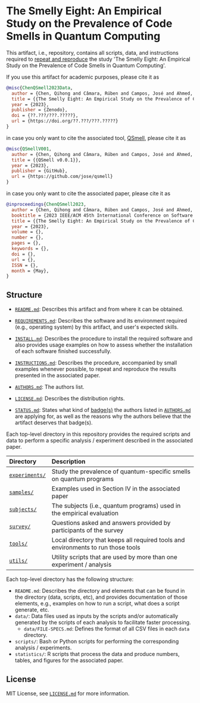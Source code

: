 # The Smelly Eight: An Empirical Study on the Prevalence of Code Smells in Quantum Computing

This artifact, i.e., repository, contains all scripts, data, and instructions required to [repeat and reproduce](https://www.acm.org/publications/policies/artifact-review-and-badging-current) the study 'The Smelly Eight: An Empirical Study on the Prevalence of Code Smells in Quantum Computing'.

If you use this artifact for academic purposes, please cite it as

```Bibtex
@misc{ChenQSmell2023Data,
  author = {Chen, Qihong and Câmara, Rúben and Campos, José and Ahmed, Iftekhar},
  title = {{The Smelly Eight: An Empirical Study on the Prevalence of Code Smells in Quantum Computing -- Data repository v0.0.1}},
  year = {2023},
  publisher = {Zenodo},
  doi = {??.???/???.?????},
  url = {https://doi.org/??.???/???.?????}
}
```

in case you only want to cite the associated tool, [QSmell](https://github.com/jose/qsmell), please cite it as

```Bibtex
@misc{QSmellV001,
  author = {Chen, Qihong and Câmara, Rúben and Campos, José and Ahmed, Iftekhar},
  title = {{QSmell v0.0.1}},
  year = {2023},
  publisher = {GitHub},
  url = {https://github.com/jose/qsmell}
}
```

in case you only want to cite the associated paper, please cite it as

```Bibtex
@inproceedings{ChenQSmell2023,
  author = {Chen, Qihong and Câmara, Rúben and Campos, José and Ahmed, Iftekhar},
  booktitle = {2023 IEEE/ACM 45th International Conference on Software Engineering (ICSE)},
  title = {{The Smelly Eight: An Empirical Study on the Prevalence of Code Smells in Quantum Computing}},
  year = {2023},
  volume = {},
  number = {},
  pages = {},
  keywords = {},
  doi = {},
  url = {},
  ISSN = {},
  month = {May},
}
```

## Structure

- [`README.md`](README.md): Describes this artifact and from where it can be obtained.

- [`REQUIREMENTS.md`](REQUIREMENTS.md): Describes the software and its environment required (e.g., operating system) by this artifact, and user's expected skills.

- [`INSTALL.md`](INSTALL.md): Describes the procedure to install the required software and also provides usage examples on how to assess whether the installation of each software finished successfully.

- [`INSTRUCTIONS.md`](INSTRUCTIONS.md): Describes the procedure, accompanied by small examples whenever possible, to repeat and reproduce the results presented in the associated paper.

- [`AUTHORS.md`](AUTHORS.md): The authors list.

- [`LICENSE.md`](LICENSE.md): Describes the distribution rights.

- [`STATUS.md`](STATUS.md): States what kind of [badge(s)](https://www.acm.org/publications/policies/artifact-review-and-badging-current) the authors listed in [`AUTHORS.md`](AUTHORS.md) are applying for, as well as the reasons why the authors believe that the artifact deserves that badge(s).


Each top-level directory in this repository provides the required scripts and data to perform a specific analysis / experiment described in the associated paper.

| Directory                        | Description |
|:---------------------------------|:------------|
| [`experiments/`](experiments/)   | Study the prevalence of quantum-specific smells on quantum programs |
| [`samples/`](samples/)           | Examples used in Section IV in the associated paper |
| [`subjects/`](subjects/)         | The subjects (i.e., quantum programs) used in the empirical evaluation |
| [`survey/`](survey/)             | Questions asked and answers provided by participants of the survey |
| [`tools/`](tools/)               | Local directory that keeps all required tools and environments to run those tools |
| [`utils/`](utils/)               | Utility scripts that are used by more than one experiment / analysis |

Each top-level directory has the following structure:
- `README.md`: Describes the directory and elements that can be found in the directory (data, scripts, etc), and provides documentation of those elements, e.g., examples on how to run a script, what does a script generate, etc.
- `data/`: Data files used as inputs by the scripts and/or automatically generated by the scripts of each analysis to facilitate faster processing.
  * `data/FILE-SPECS.md`: Defines the format of all CSV files in each `data` directory.
- `scripts/`: Bash or Python scripts for performing the corresponding analysis / experiments.
- `statistics/`: R scripts that process the data and produce numbers, tables, and figures for the associated paper.

## License

MIT License, see [`LICENSE.md`](LICENSE.md) for more information.
